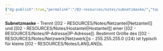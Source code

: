 ```yaml
---
{"dg-publish":true,"permalink":"/02-resources/notes/subnetzmaske/","tags":["informatik/netzwerk/adressierung/trennung","informatik/netzwerk/aufteilung"],"noteIcon":"","updated":"2025-09-10T16:35:37.000+02:00"}
---
```



**Subnetzmaske** - Trennt [[02 - RESOURCES/Notes/Netzanteil\|Netzanteil]] und [[02 - RESOURCES/Notes/Hostanteil\|Hostanteil]] einer [[02 - RESOURCES/Notes/IP-Adresse\|IP-Adresse]].
Bestimmt Größe des [[02 - RESOURCES/Notes/Netzwerk\|Netzwerk]]s - 255.255.255.0 (/24) ist typisch für kleine [[02 - RESOURCES/Notes/LAN\|LAN]]s.